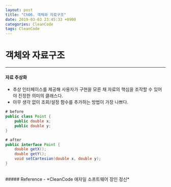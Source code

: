 ```yaml
---
layout: post
title: "Ch06. 객체와 자료구조"
date: 2019-03-03 23:45:33 +0900
categories: CleanCode
tags: CleanCode
---
```


# 객체와 자료구조
---

#### 자료 추상화
- 추상 인터페이스를 제공해 사용자가 구현을 모른 채 자료의 핵심을 조작할 수 있어야 진정한 의미의 클래스다.
- 아무 생각 없이 조회/설정 함수를 추가하는 방법이 가장 나쁘다.

```java
# before
public class Point {
    public double x;
    public double y;
}

# after
public interface Point {
    double getX();
    double getY();
    void setCartesian(double x, double y);
}
```

<br>
##### Reference
- *CleanCode 애자일 소프트웨어 장인 정신*
